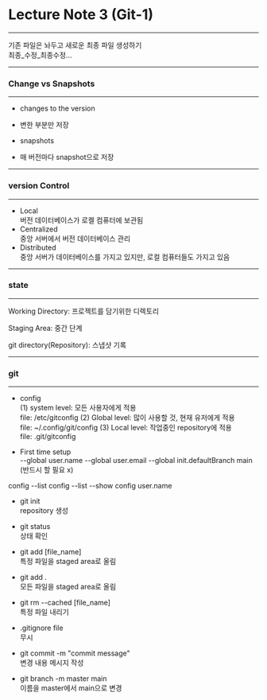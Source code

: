 # Lecture Note 3 (Git-1)
---  
  
기존 파일은 놔두고 새로운 최종 파일 생성하기  
최종_수정_최종수정...
  
---
### Change vs Snapshots 
---
- changes to the version
- 변한 부분만 저장  
  
- snapshots
- 매 버전마다 snapshot으로 저장

---
### version Control
---

- Local  
버전 데이터베이스가 로켈 컴퓨터에 보관됨
- Centralized  
중앙 서버에서 버전 데이터베이스 관리
- Distributed  
중앙 서버가 데이터베이스를 가지고 있지만, 로컬 컴퓨터들도 가지고 있음

---
### state
---

Working Directory: 프로젝트를 담기위한 디렉토리
  
Staging Area: 중간 단계

git directory(Repository): 스냅샷 기록


---
### git
---


- config  
  (1) system level: 모든 사용자에게 적용  
file: /etc/gitconfig
  (2) Global level: 많이 사용할 것, 현재 유저에게 적용  
file: ~/.config/git/config
  (3) Local level: 작업중인 repository에 적용   
file: .git/gitconfig

- First time setup  
--global user.name
--global user.email
--global init.defaultBranch main (반드시 할 필요 x)
  
config --list
config --list --show
config user.name
  
- git init  
  repository 생성

- git status  
  상태 확인
  
- git add [file_name]  
  특정 파일을 staged area로 올림
       
- git add .  
  모든 파일을 staged area로 올림
  
- git rm --cached [file_name]  
  특정 파일 내리기
    
- .gitignore file  
  무시  
  
- git commit -m "commit message"  
  변경 내용 메시지 작성

- git branch -m master main  
  이름을 master에서 main으로 변경  
  













